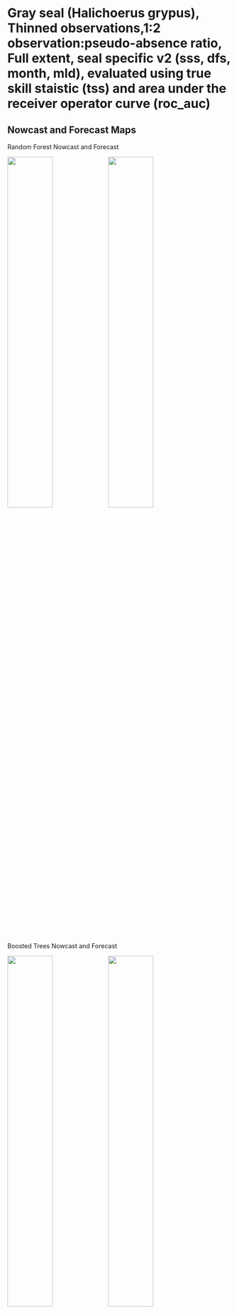 Gray seal (Halichoerus grypus), Thinned observations,1:2
observation:pseudo-absence ratio, Full extent, seal specific v2 (sss,
dfs, month, mld), evaluated using true skill staistic (tss) and area
under the receiver operator curve (roc_auc)
================

## Nowcast and Forecast Maps

Random Forest Nowcast and Forecast

<img src="../tidy_reports/versions/c22/000460/c22.000460.01_12_rf_compiled_casts.png" width="45%" /><img src="../tidy_reports/versions/c22/000464/c22.000464.01_12_rf_compiled_casts.png" width="45%" />

Boosted Trees Nowcast and Forecast

<img src="../tidy_reports/versions/c22/000460/c22.000460.01_12_bt_compiled_casts.png" width="45%" /><img src="../tidy_reports/versions/c22/000464/c22.000464.01_12_bt_compiled_casts.png" width="45%" />

Maxnet Trees Nowcast and Forecast

<img src="../tidy_reports/versions/c22/000460/c22.000460.01_12_maxent_compiled_casts.png" width="45%" /><img src="../tidy_reports/versions/c22/000464/c22.000464.01_12_maxent_compiled_casts.png" width="45%" />

GAM Nowcast and Forecast

<img src="../tidy_reports/versions/c22/000460/c22.000460.01_12_gam_compiled_casts.png" width="45%" /><img src="../tidy_reports/versions/c22/000464/c22.000464.01_12_gam_compiled_casts.png" width="45%" />

GLM Nowcast and Forecast

<img src="../tidy_reports/versions/c22/000460/c22.000460.01_12_glm_compiled_casts.png" width="45%" /><img src="../tidy_reports/versions/c22/000464/c22.000464.01_12_glm_compiled_casts.png" width="45%" />

## Metrics

| model_type |   roc_auc |   tss_max |
|:-----------|----------:|----------:|
| rf         | 0.8531746 | 0.5626984 |
| bt         | 0.8119048 | 0.4912698 |
| maxnet     | 0.8313492 | 0.5746032 |
| gam        | 0.8095238 | 0.5769841 |
| glm        | 0.7162698 | 0.4000000 |

Metrics by model type

## Variable Importance

![](/mnt/ecocast/projects/koliveira/subprojects/carcharodon/workflows/tidy_md/versions/m22/00046/m22.00046_tidy_compiled_files/figure-gfm/variable%20importance-1.png)<!-- -->
